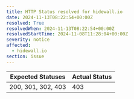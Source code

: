 ```yaml
---
title: HTTP Status resolved for hidewall.io
date: 2024-11-13T08:22:54+00:00Z
resolved: True
resolvedWhen: 2024-11-13T08:22:54+00:00Z
resolvedStartTime: 2024-11-08T11:28:04+00:00Z
severity: notice
affected:
  - hidewall.io
section: issue
---
```


| Expected Statuses | Actual Status  |
|-------------------|----------------|
| 200, 301, 302, 403 | 403 |
